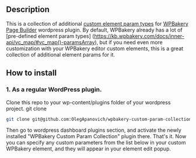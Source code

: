## Description

This is a collection of additional [custom element param types]([https://wpbakery.com/](https://kb.wpbakery.com/docs/developers-how-tos/create-new-param-type)) for [WPBakery Page Builder](https://wpbakery.com/) wordpress plugin.
By default, WPBakery already has a lot of [pre-defined element param types] (https://kb.wpbakery.com/docs/inner-api/vc_map/#vc_map()-paramsArray), but if you need even more customization with your WPBakery editor custom elements, this is a great collection of additional element params for it.

## How to install

### 1. As a regular WordPress plugin.

Clone this repo to your wp-content/plugins folder of your wordpress project.
git clone 
```bash
git clone git@github.com:OlegApanovich/wpbakery-custom-param-collection.git
```
Then go to wordpress dashboard plugins section, and activate the newly installed "WPBakery Custom Param Collection" plugin there.
That's it. Now you can specify any custom parameters from the list below in your custom WPBakery element, and they will appear in your element edit popup.
